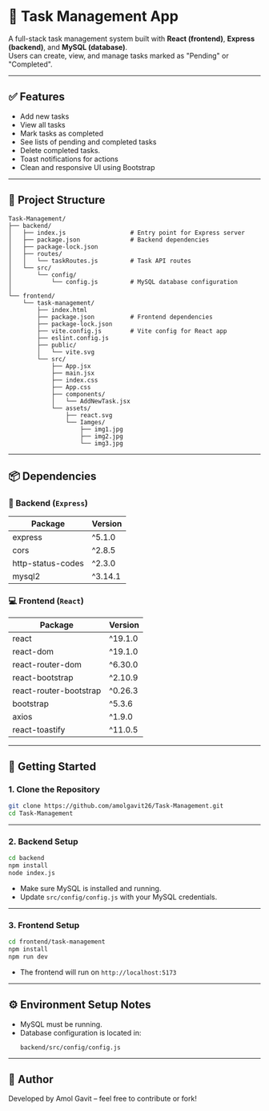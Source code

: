 # 📝 Task Management App

A full-stack task management system built with **React (frontend)**, **Express (backend)**, and **MySQL (database)**. <br>
Users can create, view, and manage tasks marked as "Pending" or "Completed".

---


## ✅ Features

- Add new tasks
- View all tasks
- Mark tasks as completed
- See lists of pending and completed tasks
- Delete completed tasks.
- Toast notifications for actions
- Clean and responsive UI using Bootstrap

---

## 📁 Project Structure

```
Task-Management/
├── backend/
│   ├── index.js                  # Entry point for Express server
│   ├── package.json              # Backend dependencies
│   ├── package-lock.json
│   ├── routes/
│   │   └── taskRoutes.js         # Task API routes
│   └── src/
│       └── config/
│           └── config.js         # MySQL database configuration
│
└── frontend/
    └── task-management/
        ├── index.html
        ├── package.json          # Frontend dependencies
        ├── package-lock.json
        ├── vite.config.js        # Vite config for React app
        ├── eslint.config.js
        ├── public/
        │   └── vite.svg
        └── src/
            ├── App.jsx
            ├── main.jsx
            ├── index.css
            ├── App.css
            ├── components/
            │   └── AddNewTask.jsx
            └── assets/
                ├── react.svg
                └── Iamges/
                    ├── img1.jpg
                    ├── img2.jpg
                    └── img3.jpg
```

---

## 📦 Dependencies

### 🔧 Backend (`Express`)
| Package            | Version   |
|--------------------|-----------|
| express            | ^5.1.0    |
| cors               | ^2.8.5    |
| http-status-codes  | ^2.3.0    |
| mysql2             | ^3.14.1   |

### 💻 Frontend (`React`)
| Package                 | Version   |
|--------------------------|-----------|
| react                   | ^19.1.0   |
| react-dom               | ^19.1.0   |
| react-router-dom        | ^6.30.0   |
| react-bootstrap         | ^2.10.9   |
| react-router-bootstrap  | ^0.26.3   |
| bootstrap               | ^5.3.6    |
| axios                   | ^1.9.0    |
| react-toastify          | ^11.0.5   |

---

## 🚀 Getting Started

### 1. Clone the Repository

```bash
git clone https://github.com/amolgavit26/Task-Management.git
cd Task-Management
```

---

### 2. Backend Setup

```bash
cd backend
npm install
node index.js
```

- Make sure MySQL is installed and running.
- Update `src/config/config.js` with your MySQL credentials.

---

### 3. Frontend Setup

```bash
cd frontend/task-management
npm install
npm run dev
```

- The frontend will run on `http://localhost:5173`

---



## ⚙️ Environment Setup Notes

- MySQL must be running.
- Database configuration is located in:
  ```
  backend/src/config/config.js
  ```

---

## 🙌 Author

Developed by Amol Gavit – feel free to contribute or fork!
